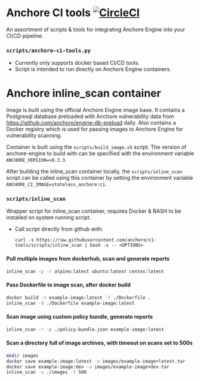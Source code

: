 # Anchore CI tools [![CircleCI](https://circleci.com/gh/anchore/ci-tools.svg?style=svg)](https://circleci.com/gh/anchore/ci-tools)

An assortment of scripts & tools for integrating Anchore Engine into your CI/CD pipeline.

### `scripts/anchore-ci-tools.py`

  * Currently only supports docker based CI/CD tools. 
  * Script is intended to run directly on Anchore Engine containers.

# Anchore inline_scan container

Image is built using the official Anchore Engine image base. It contains a Postgresql database preloaded with Anchore vulnerability data from https://github.com/anchore/engine-db-preload daily. Also contains a Docker registry which is used for passing images to Anchore Engine for vulnerability scanning.

Container is built using the `scripts/build_image.sh` script. The version of anchore-engine to build with can be specified with the environment variable `ANCHORE_VERSION=v0.3.3`.

After building the inline_scan container locally, the `scripts/inline_scan` script can be called using this container by setting the environment variable `ANCHORE_CI_IMAGE=stateless_anchore:ci`.

### `scripts/inline_scan`
Wrapper script for inline_scan container, requires Docker & BASH to be installed on system running script.
* Call script directly from github with: 
  
  ```curl -s https://raw.githubusercontent.com/anchore/ci-tools/scripts/inline_scan | bash -s -- <OPTIONS>```

#### Pull multiple images from dockerhub, scan and generate reports
```bash
inline_scan -p -r alpine:latest ubuntu:latest centos:latest
```

#### Pass Dockerfile to image scan, after docker build
```bash
docker build -t example-image:latest -f ./Dockerfile .
inline_scan -d ./Dockerfile example-image:latest
```

#### Scan image using custom policy bundle, generate reports
```bash
inline_scan -r -p ./policy-bundle.json example-image:latest
```

#### Scan a directory full of image archives, with timeout on scans set to 500s
```bash
mkdir images
docker save example-image:latest -o images/example-image+latest.tar
docker save example-image:dev -o images/example-image+dev.tar
inline_scan -v ./images -t 500
```